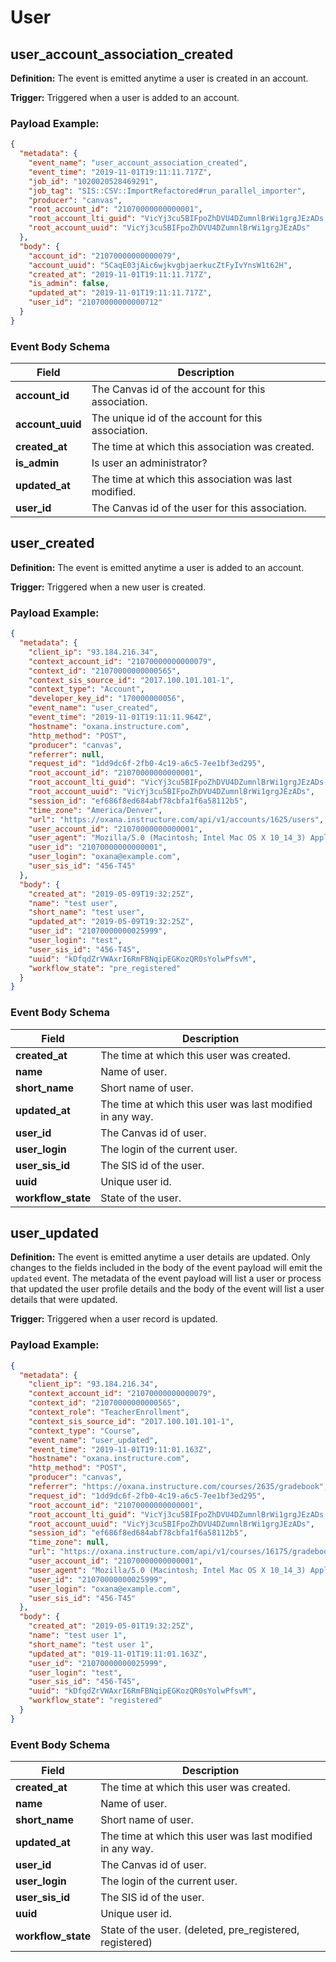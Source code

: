 User
==============

<h2 id="user_account_association_created">user_account_association_created</h2>

**Definition:** The event is emitted anytime a user is created in an account.

**Trigger:** Triggered when a user is added to an account.




### Payload Example:

```json
{
  "metadata": {
    "event_name": "user_account_association_created",
    "event_time": "2019-11-01T19:11:11.717Z",
    "job_id": "1020020528469291",
    "job_tag": "SIS::CSV::ImportRefactored#run_parallel_importer",
    "producer": "canvas",
    "root_account_id": "21070000000000001",
    "root_account_lti_guid": "VicYj3cu5BIFpoZhDVU4DZumnlBrWi1grgJEzADs.oxana.instructure.com",
    "root_account_uuid": "VicYj3cu5BIFpoZhDVU4DZumnlBrWi1grgJEzADs"
  },
  "body": {
    "account_id": "21070000000000079",
    "account_uuid": "5CaqE03jAic6wjkvgbjaerkucZtFyIvYnsW1t62H",
    "created_at": "2019-11-01T19:11:11.717Z",
    "is_admin": false,
    "updated_at": "2019-11-01T19:11:11.717Z",
    "user_id": "21070000000000712"
  }
}
```




### Event Body Schema

| Field | Description |
|-|-|
| **account_id** | The Canvas id of the account for this association. |
| **account_uuid** | The unique id of the account for this association. |
| **created_at** | The time at which this association was created. |
| **is_admin** | Is user an administrator? |
| **updated_at** | The time at which this association was last modified. |
| **user_id** | The Canvas id of the user for this association. |



<h2 id="user_created">user_created</h2>

**Definition:** The event is emitted anytime a user is added to an account.

**Trigger:** Triggered when a new user is created.




### Payload Example:

```json
{
  "metadata": {
    "client_ip": "93.184.216.34",
    "context_account_id": "21070000000000079",
    "context_id": "21070000000000565",
    "context_sis_source_id": "2017.100.101.101-1",
    "context_type": "Account",
    "developer_key_id": "170000000056",
    "event_name": "user_created",
    "event_time": "2019-11-01T19:11:11.964Z",
    "hostname": "oxana.instructure.com",
    "http_method": "POST",
    "producer": "canvas",
    "referrer": null,
    "request_id": "1dd9dc6f-2fb0-4c19-a6c5-7ee1bf3ed295",
    "root_account_id": "21070000000000001",
    "root_account_lti_guid": "VicYj3cu5BIFpoZhDVU4DZumnlBrWi1grgJEzADs.oxana.instructure.com",
    "root_account_uuid": "VicYj3cu5BIFpoZhDVU4DZumnlBrWi1grgJEzADs",
    "session_id": "ef686f8ed684abf78cbfa1f6a58112b5",
    "time_zone": "America/Denver",
    "url": "https://oxana.instructure.com/api/v1/accounts/1625/users",
    "user_account_id": "21070000000000001",
    "user_agent": "Mozilla/5.0 (Macintosh; Intel Mac OS X 10_14_3) AppleWebKit/537.36 (KHTML, like Gecko) Chrome/73.0.3683.103 Safari/537.36",
    "user_id": "21070000000000001",
    "user_login": "oxana@example.com",
    "user_sis_id": "456-T45"
  },
  "body": {
    "created_at": "2019-05-09T19:32:25Z",
    "name": "test user",
    "short_name": "test user",
    "updated_at": "2019-05-09T19:32:25Z",
    "user_id": "21070000000025999",
    "user_login": "test",
    "user_sis_id": "456-T45",
    "uuid": "kDfqdZrVWAxrI6RmFBNqipEGKozQR0sYolwPfsvM",
    "workflow_state": "pre_registered"
  }
}
```




### Event Body Schema

| Field | Description |
|-|-|
| **created_at** | The time at which this user was created. |
| **name** | Name of user. |
| **short_name** | Short name of user. |
| **updated_at** | The time at which this user was last modified in any way. |
| **user_id** | The Canvas id of user. |
| **user_login** | The login of the current user. |
| **user_sis_id** | The SIS id of the user. |
| **uuid** | Unique user id. |
| **workflow_state** | State of the user. |



<h2 id="user_updated">user_updated</h2>

**Definition:** The event is emitted anytime a user details are updated. Only changes to the fields included in the body of the event payload will emit the `updated` event. The metadata of the event payload will list a user or process that updated the user profile details and the body of the event will list a user details that were updated.

**Trigger:** Triggered when a user record is updated.




### Payload Example:

```json
{
  "metadata": {
    "client_ip": "93.184.216.34",
    "context_account_id": "21070000000000079",
    "context_id": "21070000000000565",
    "context_role": "TeacherEnrollment",
    "context_sis_source_id": "2017.100.101.101-1",
    "context_type": "Course",
    "event_name": "user_updated",
    "event_time": "2019-11-01T19:11:01.163Z",
    "hostname": "oxana.instructure.com",
    "http_method": "POST",
    "producer": "canvas",
    "referrer": "https://oxana.instructure.com/courses/2635/gradebook",
    "request_id": "1dd9dc6f-2fb0-4c19-a6c5-7ee1bf3ed295",
    "root_account_id": "21070000000000001",
    "root_account_lti_guid": "VicYj3cu5BIFpoZhDVU4DZumnlBrWi1grgJEzADs.oxana.instructure.com",
    "root_account_uuid": "VicYj3cu5BIFpoZhDVU4DZumnlBrWi1grgJEzADs",
    "session_id": "ef686f8ed684abf78cbfa1f6a58112b5",
    "time_zone": null,
    "url": "https://oxana.instructure.com/api/v1/courses/16175/gradebook_settings",
    "user_account_id": "21070000000000001",
    "user_agent": "Mozilla/5.0 (Macintosh; Intel Mac OS X 10_14_3) AppleWebKit/537.36 (KHTML, like Gecko) Chrome/73.0.3683.103 Safari/537.36",
    "user_id": "21070000000025999",
    "user_login": "oxana@example.com",
    "user_sis_id": "456-T45"
  },
  "body": {
    "created_at": "2019-05-01T19:32:25Z",
    "name": "test user 1",
    "short_name": "test user 1",
    "updated_at": "019-11-01T19:11:01.163Z",
    "user_id": "21070000000025999",
    "user_login": "test",
    "user_sis_id": "456-T45",
    "uuid": "kDfqdZrVWAxrI6RmFBNqipEGKozQR0sYolwPfsvM",
    "workflow_state": "registered"
  }
}
```




### Event Body Schema

| Field | Description |
|-|-|
| **created_at** | The time at which this user was created. |
| **name** | Name of user. |
| **short_name** | Short name of user. |
| **updated_at** | The time at which this user was last modified in any way. |
| **user_id** | The Canvas id of user. |
| **user_login** | The login of the current user. |
| **user_sis_id** | The SIS id of the user. |
| **uuid** | Unique user id. |
| **workflow_state** | State of the user. (deleted, pre_registered, registered) |



